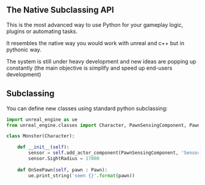 The Native Subclassing API
--------------------------

This is the most advanced way to use Python for your gameplay logic, plugins or automating tasks.

It resembles the native way you would work with unreal and c++ but in pythonic way.

The system is still under heavy development and new ideas are popping up constantly (the main objective is simplify and speed up  end-users development)

Subclassing
-----------

You can define new classes using standard python subclassing:

```py
import unreal_engine as ue
from unreal_engine.classes import Character, PawnSensingComponent, Pawn

class Monster(Character):

    def __init__(self):
        sensor = self.add_actor_component(PawnSensingComponent, 'Sensor')
        sensor.SightRadius = 17000
        
    def OnSeePawn(self, pawn : Pawn):
        ue.print_string('seen {}'.format(pawn))
```
